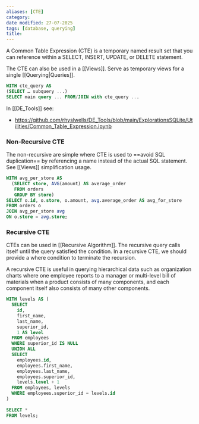 ```yaml
---
aliases: [CTE]
category:
date modified: 27-07-2025
tags: [database, querying]
title: 
---
```

A Common Table Expression (CTE) is a temporary named result set that you can reference within a SELECT, INSERT, UPDATE, or DELETE statement. 

The CTE can also be used in a [[Views]]. Serve as temporary views for a single [[Querying|Queries]].

```sql
WITH cte_query AS
(SELECT … subquery ...)
SELECT main query ... FROM/JOIN with cte_query ...
```

In [[DE_Tools]] see:
- https://github.com/rhyslwells/DE_Tools/blob/main/ExplorationsSQLite/Utilities/Common_Table_Expression.ipynb
### Non-Recursive CTE

The non-recursive are simple where CTE is used to ==avoid SQL duplication== by referencing a name instead of the actual SQL statement. See [[Views]] simplification usage.

```sql
WITH avg_per_store AS
  (SELECT store, AVG(amount) AS average_order
   FROM orders
   GROUP BY store)
SELECT o.id, o.store, o.amount, avg.average_order AS avg_for_store
FROM orders o
JOIN avg_per_store avg
ON o.store = avg.store;
```

### Recursive CTE

CTEs can be used in [[Recursive Algorithm]]. The recursive query calls itself until the query satisfied the condition. In a recursive CTE, we should provide a where condition to terminate the recursion.

A recursive CTE is useful in querying hierarchical data such as organization charts where one employee reports to a manager or multi-level bill of materials when a product consists of many components, and each component itself also consists of many other components.

```sql
WITH levels AS (
  SELECT
    id,
    first_name,
    last_name,
    superior_id,
    1 AS level
  FROM employees
  WHERE superior_id IS NULL
  UNION ALL
  SELECT
    employees.id,
    employees.first_name,
    employees.last_name,
    employees.superior_id,
    levels.level + 1
  FROM employees, levels
  WHERE employees.superior_id = levels.id
)
 
SELECT *
FROM levels;
```

